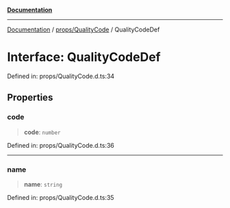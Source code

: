 [**Documentation**](../../../index.md)

***

[Documentation](../../../index.md) / [props/QualityCode](../index.md) / QualityCodeDef

# Interface: QualityCodeDef

Defined in: props/QualityCode.d.ts:34

## Properties

### code

> **code**: `number`

Defined in: props/QualityCode.d.ts:36

***

### name

> **name**: `string`

Defined in: props/QualityCode.d.ts:35
